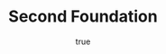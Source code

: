 ---
title: "Second Foundation"
bookCover: "/assets/book-covers/second-foundation.jpg"
slug: "second-foundation"
bookAuthor: "Isaac Asimov"
rating: 10
done: false
tags: []
summary: false
detailedNotes: false
amazonLink: ""
author:
  name: Rico Trebeljahr
  picture: "/assets/blog/profile.jpeg"
---